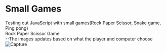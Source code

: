 # Small Games
Testing out JavaScript with small games(Rock Paper Scissor, Snake game, Ping pong)
<br>Rock Paper Scissor Game<br>--The images updates based on what the player and computer choose
![Capture](https://user-images.githubusercontent.com/114547887/233763298-aa990893-873a-4671-8d3b-8b38455ac6aa.JPG)

